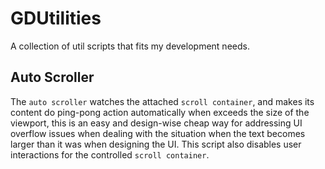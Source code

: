 # GDUtilities

A collection of util scripts that fits my development needs.

## Auto Scroller

The `auto scroller` watches the attached `scroll container`, and makes its content do ping-pong action automatically when exceeds the size of the viewport, this is an easy and design-wise cheap way for addressing UI overflow issues when dealing with the situation when the text becomes larger than it was when designing the UI. This script also disables user interactions for the controlled `scroll container`.